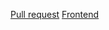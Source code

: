[Pull request](https://github.com/EZzzKryak/movies-explorer-frontend/pull/2)
[Frontend](https://rocket-movies.nomoredomainsrocks.ru)